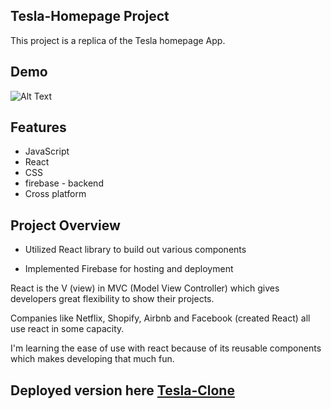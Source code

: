 ## Tesla-Homepage Project

This project is a replica of the Tesla homepage App.

## Demo

![Alt Text](https://media.giphy.com/media/hejgCYyDT7sTip8JFw/giphy.gif)

## Features

- JavaScript 
- React
- CSS
- firebase - backend
- Cross platform

## Project Overview

* Utilized React library to build out various components

* Implemented Firebase for hosting and deployment

React is the V (view) in MVC (Model View Controller) which gives developers great flexibility to show their projects.

Companies like Netflix, Shopify, Airbnb and Facebook (created React) all use react in some capacity.

I'm learning the ease of use with react because of its reusable components which makes developing that much fun.

## Deployed version here [Tesla-Clone](https://tesla-clone2.web.app/)
